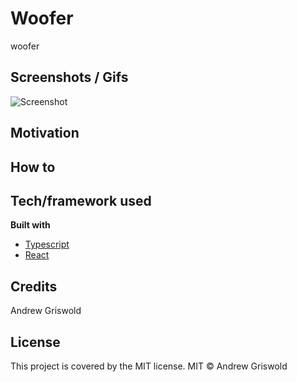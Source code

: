 # Woofer
woofer

## Screenshots / Gifs

![Screenshot](/src/images/screenshot.png)

## Motivation

## How to

## Tech/framework used

<b> Built with </b>

- [Typescript](https://www.typescriptlang.org/)
- [React](https://reactjs.org/)

## Credits

Andrew Griswold

## License

This project is covered by the MIT license.
MIT © Andrew Griswold
